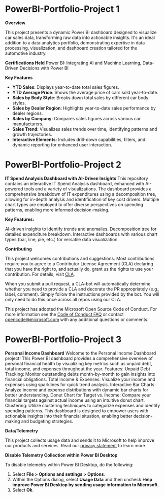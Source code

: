 # PowerBI-Portfolio-Project 1


**Overview**

This project presents a dynamic Power BI dashboard designed to visualize car sales data, transforming raw data into actionable insights. It's an ideal addition to a data analytics portfolio, demonstrating expertise in data processing, visualization, and dashboard creation tailored for the automotive industry.

**Certifications Held**
Power BI: Integrating AI and Machine Learning, Data-Driven Decisions with Power BI

**Key Features**

- **YTD Sales**: Displays year-to-date total sales figures.
- **YTD Average Price**: Shows the average price of cars sold year-to-date.
- **Sales by Body Style**: Breaks down total sales by different car body styles.
- **Sales by Dealer Region**: Highlights year-to-date sales performance by dealer regions.
- **Sales by Company**: Compares sales figures across various car manufacturers.
- **Sales Trend**: Visualizes sales trends over time, identifying patterns and growth trajectories.
- **Interactive Elements**: Includes drill-down capabilities, filters, and dynamic reporting for enhanced user interaction.

# PowerBI-Portfolio-Project 2
**IT Spend Analysis Dashboard with AI-Driven Insights**
This repository contains an interactive IT Spend Analysis dashboard, enhanced with AI-powered tools and a variety of visualizations. The dashboard provides a comprehensive breakdown of IT expenditures using a decomposition tree, allowing for in-depth analysis and identification of key cost drivers. Multiple chart types are employed to offer diverse perspectives on spending patterns, enabling more informed decision-making.

**Key Features:**

AI-driven insights to identify trends and anomalies.
Decomposition tree for detailed expenditure breakdown.
Interactive dashboards with various chart types (bar, line, pie, etc.) for versatile data visualization.

**Contributing**

This project welcomes contributions and suggestions. Most contributions require you to agree to a Contributor License Agreement (CLA) declaring that you have the right to, and actually do, grant us the rights to use your contribution. For details, visit [CLA](https://cla.microsoft.com).

When you submit a pull request, a CLA-bot will automatically determine whether you need to provide a CLA and decorate the PR appropriately (e.g., label, comment). Simply follow the instructions provided by the bot. You will only need to do this once across all repos using our CLA.

This project has adopted the Microsoft Open Source Code of Conduct. For more information see the [Code of Conduct FAQ](https://opensource.microsoft.com/codeofconduct/faq/) or contact [opencode@microsoft.com](mailto:opencode@microsoft.com) with any additional questions or comments.

# PowerBI-Portfolio-Project 3
**Personal Income Dashboard**
Welcome to the Personal Income Dashboard project! This Power BI dashboard provides a comprehensive overview of personal financial health by visualizing key metrics such as unpaid debt, total income, and expenses throughout the year.
Features:
Unpaid Debt Tracking: Monitor outstanding debts month-by-month to gain insights into financial obligations.
Total Income & Expenses: Visualize your income and expenses using sparklines for quick trend analysis.
Interactive Bar Charts: Analyze income and expense distributions with dynamic bar charts for better understanding.
Donut Chart for Target vs. Income: Compare your financial targets against actual income using an intuitive donut chart.
Clustering: Utilize clustering techniques to categorize expenses and identify spending patterns.
This dashboard is designed to empower users with actionable insights into their financial situation, enabling better decision-making and budgeting strategies.



**Data/Telemetry**

This project collects usage data and sends it to Microsoft to help improve our products and services. Read our [privacy statement](https://privacy.microsoft.com/privacystatement) to learn more.

**Disable Telemetry Collection within Power BI Desktop**

To disable telemetry within Power BI Desktop, do the following:
1. Select **File > Options and settings > Options**.
2. Within the Options dialog, select **Usage Data** and then uncheck **Help improve Power BI Desktop by sending usage information to Microsoft**.
3. Select **Ok**.


